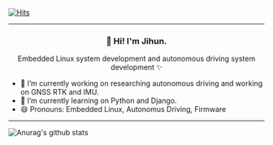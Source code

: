 [![Hits](https://hits.seeyoufarm.com/api/count/incr/badge.svg?url=https%3A%2F%2Fgithub.com%2FJihunDev)](https://hits.seeyoufarm.com)

---
<h3 align="center">👋 Hi! I'm Jihun.</h3>
<p align="center">Embedded Linux system development and autonomous driving system development ✨</p>

- 🔭 I’m currently working on researching autonomous driving and working on GNSS RTK and IMU.
- 🌱 I’m currently learning on Python and Django.
- 😄 Pronouns: Embedded Linux, Autonomus Driving, Firmware

---

![Anurag's github stats](https://github-readme-stats.vercel.app/api?username=JihunDev&show_icons=true)



<!--
---
- 🏠Blog: [Jihun`s Dev Note](https://jihundev.github.io/)
- 📚TIL: [Jihun2TIL](https://jihun2til.netlify.app/)
- 📩Linkedin: [Jihun Kim](https://www.linkedin.com/in/jihun-kim) 
-->
<!--
**JihunDev/JihunDev** is a ✨ _special_ ✨ repository because its `README.md` (this file) appears on your GitHub profile.

Here are some ideas to get you started:

- 🔭 I’m currently working on ...
- 🌱 I’m currently learning ...
- 👯 I’m looking to collaborate on ...
- 🤔 I’m looking for help with ...
- 💬 Ask me about ...
- 📫 How to reach me: ...
- 😄 Pronouns: ...
- ⚡ Fun fact: ...
-->

